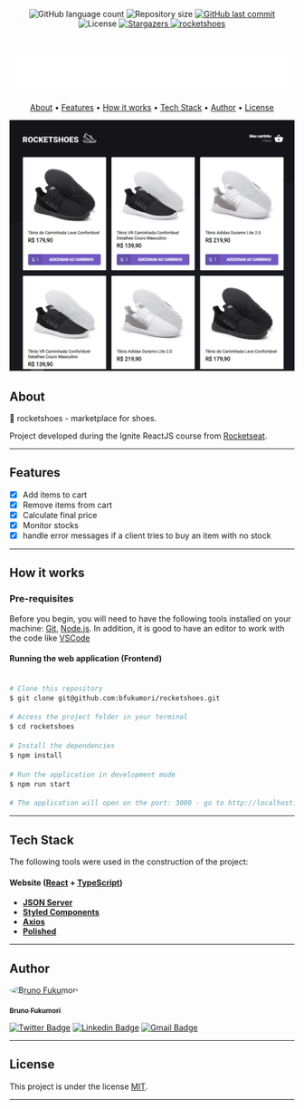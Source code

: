 
<p align="center">
  <img alt="GitHub language count" src="https://img.shields.io/github/languages/count/bfukumori/rocketshoes?color=%2304D361">

  <img alt="Repository size" src="https://img.shields.io/github/repo-size/bfukumori/rocketshoes">
 
  <a href="https://github.com/bfukumori/rocketshoes/commits/master">
    <img alt="GitHub last commit" src="https://img.shields.io/github/last-commit/bfukumori/rocketshoes">
  </a>
    
   <img alt="License" src="https://img.shields.io/badge/license-MIT-brightgreen">
   <a href="https://github.com/bfukumori/rocketshoes/stargazers">
    <img alt="Stargazers" src="https://img.shields.io/github/stars/bfukumori/rocketshoes?style=social">
  </a>

  <a href="https://fluffy-halva-2016ac.netlify.app/">
    <img alt="rocketshoes" src="https://img.shields.io/badge/rocketshoes-%237159c1?style=flat&logo=ghost">
    </a>
 
</p>
<h1 align="center">
    <img alt="rocketshoes" title="#rocketshoes" src="./src/assets/images/logo.svg" />
</h1>

<p align="center">
  <a href="#about">About</a> •
  <a href="#features">Features</a> •
  <a href="#how-it-works">How it works</a> • 
  <a href="#tech-stack">Tech Stack</a> • 
  <a href="#author">Author</a> • 
  <a href="#user-content-license">License</a>
</p>

<div align="center"> 
	<img alt="rocketshoes" title="#rocketshoes" src="./src/assets/images/banner.PNG" />
</div>

## About

👟 rocketshoes - marketplace for shoes.

Project developed during the Ignite ReactJS course from [Rocketseat](https://www.rocketseat.com.br/ignite).

---

## Features

- [x] Add items to cart
- [x] Remove items from cart
- [x] Calculate final price
- [x] Monitor stocks
- [x] handle error messages if a client tries to buy an item with no stock
---

## How it works

### Pre-requisites

Before you begin, you will need to have the following tools installed on your machine:
[Git](https://git-scm.com), [Node.js](https://nodejs.org/en/).
In addition, it is good to have an editor to work with the code like [VSCode](https://code.visualstudio.com/)

#### Running the web application (Frontend)

```bash

# Clone this repository
$ git clone git@github.com:bfukumori/rocketshoes.git

# Access the project folder in your terminal
$ cd rocketshoes

# Install the dependencies
$ npm install

# Run the application in development mode
$ npm run start

# The application will open on the port: 3000 - go to http://localhost:3000

```

---

## Tech Stack

The following tools were used in the construction of the project:

#### **Website**  ([React](https://reactjs.org/)  +  [TypeScript](https://www.typescriptlang.org/))

-   **[JSON Server](https://www.npmjs.com/package/json-server/)**
-   **[Styled Components](https://styled-components.com/)**
-   **[Axios](https://github.com/axios/axios/)**
-   **[Polished](https://polished.js.org/)**

---
## Author

<a href="https://www.facebook.com/bruno.fukumori.9/">
 <img style="border-radius: 50%;" src="https://avatars.githubusercontent.com/u/82473580?v=4" width="100px;" alt="Bruno Fukumori"/>
 <br />
  
 <sub><b>Bruno Fukumori</b></sub></a> <a href="https://www.facebook.com/bruno.fukumori.9/" title="facebook"></a>
 <br />

[![Twitter Badge](https://img.shields.io/badge/-Twitter-1ca0f1?style=flat-square&labelColor=1ca0f1&logo=twitter&logoColor=white&link=https://twitter.com/hi_fukujp)](https://twitter.com/hi_fukujp) [![Linkedin Badge](https://img.shields.io/badge/-Linkedin-blue?style=flat-square&logo=Linkedin&logoColor=white&link=https://www.linkedin.com/in/bfukumori/)](https://www.linkedin.com/in/bfukumori/) 
[![Gmail Badge](https://img.shields.io/badge/-Gmail-c14438?style=flat-square&logo=Gmail&logoColor=white&link=mailto:brunofukumori@gmail.com)](mailto:brunofukumori@gmail.com)

---

## License

This project is under the license [MIT](./LICENSE).

---

